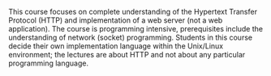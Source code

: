 This course focuses on complete understanding of the Hypertext Transfer Protocol (HTTP) and implementation of a web server (not a web application).
The course is programming intensive, prerequisites include the understanding of network (socket) programming.
Students in this course decide their own implementation language within the Unix/Linux environment; the lectures are about HTTP and not about any particular programming language.
